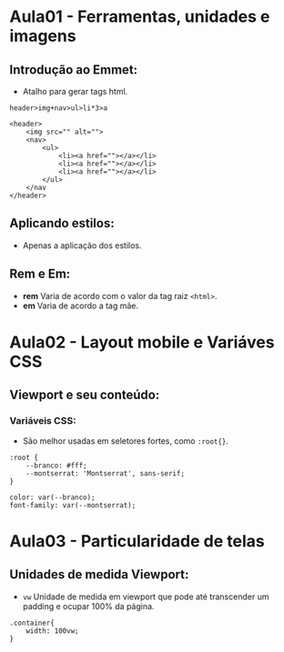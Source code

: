 # Aula01 - Ferramentas, unidades e imagens
## Introdução ao Emmet:
- Atalho para gerar tags html.  
```
header>img+nav>ul>li*3>a
```
```
<header>
	<img src="" alt="">
	<nav>
		<ul>
			<li><a href=""></a></li>
			<li><a href=""></a></li>
			<li><a href=""></a></li>
		</ul>
	</nav
</header>
```
## Aplicando estilos:
- Apenas a aplicação dos estilos.  

## Rem e Em:
- **rem** Varia de acordo com o valor da tag raiz ```<html>```.  
- **em** Varia de acordo a tag mãe.

# Aula02 - Layout mobile e Variáves CSS
## Viewport e seu conteúdo:
### Variáveis CSS:  
- São melhor usadas em seletores fortes, como ```:root{}```.  
```
:root {
	--branco: #fff;
	--montserrat: 'Montserrat', sans-serif;
}

color: var(--branco);
font-family: var(--montserrat);
```

# Aula03 - Particularidade de telas
## Unidades de medida Viewport:
- ```vw``` Unidade de medida em viewport que pode até transcender um padding e ocupar 100% da página.  
```
.container{
	width: 100vw;
}
```